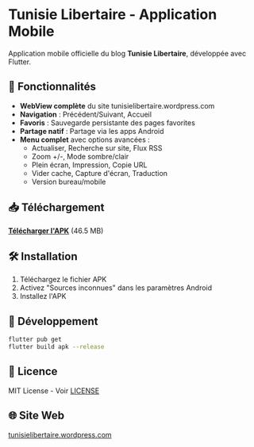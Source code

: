 # Tunisie Libertaire - Application Mobile

Application mobile officielle du blog **Tunisie Libertaire**, développée avec Flutter.

## 📱 Fonctionnalités

- **WebView complète** du site tunisielibertaire.wordpress.com
- **Navigation** : Précédent/Suivant, Accueil
- **Favoris** : Sauvegarde persistante des pages favorites
- **Partage natif** : Partage via les apps Android
- **Menu complet** avec options avancées :
  - Actualiser, Recherche sur site, Flux RSS
  - Zoom +/-, Mode sombre/clair
  - Plein écran, Impression, Copie URL
  - Vider cache, Capture d'écran, Traduction
  - Version bureau/mobile

## 📥 Téléchargement

[**Télécharger l'APK**](app-release.apk) (46.5 MB)

## 🛠️ Installation

1. Téléchargez le fichier APK
2. Activez "Sources inconnues" dans les paramètres Android
3. Installez l'APK

## 🔧 Développement

```bash
flutter pub get
flutter build apk --release
```

## 📄 Licence

MIT License - Voir [LICENSE](LICENSE)

## 🌐 Site Web

[tunisielibertaire.wordpress.com](https://tunisielibertaire.wordpress.com)
